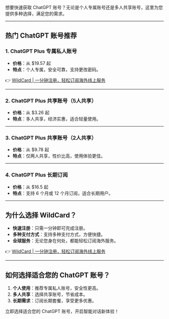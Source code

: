 想要快速获取 ChatGPT 账号？无论是个人专属账号还是多人共享账号，这里为您提供多种选择，满足您的需求。

---

## 热门 ChatGPT 账号推荐

### 1. ChatGPT Plus 专属私人账号
- **价格**：从 $19.57 起
- **特点**：个人专属，安全可靠，支持更改密码。

👉 [WildCard | 一分钟注册，轻松订阅海外线上服务](https://bit.ly/bewildcard)

---

### 2. ChatGPT Plus 共享账号（5人共享）
- **价格**：从 $3.26 起
- **特点**：多人共享，经济实惠，适合轻量使用。

---

### 3. ChatGPT Plus 共享账号（2人共享）
- **价格**：从 $9.78 起
- **特点**：仅两人共享，性价比高，使用体验更佳。

---

### 4. ChatGPT Plus 长期订阅
- **价格**：从 $16.5 起
- **特点**：支持 6 个月或 12 个月订阅，适合长期用户。

---

## 为什么选择 WildCard？

- **快速注册**：只需一分钟即可完成注册。
- **多种支付方式**：支持多种支付方式，方便快捷。
- **全球服务**：无论您身在何处，都能轻松订阅海外服务。

👉 [WildCard | 一分钟注册，轻松订阅海外线上服务](https://bit.ly/bewildcard)

---

## 如何选择适合您的 ChatGPT 账号？

1. **个人使用**：推荐专属私人账号，安全性更高。
2. **多人共享**：选择共享账号，节省成本。
3. **长期需求**：订阅长期套餐，享受更多优惠。

立即选择适合您的 ChatGPT 账号，开启智能对话新体验！